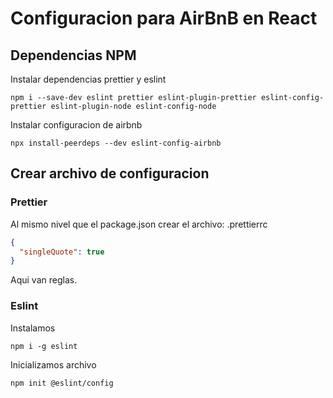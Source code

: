 # Configuracion para AirBnB en React

## Dependencias NPM

Instalar dependencias prettier y eslint

```
npm i --save-dev eslint prettier eslint-plugin-prettier eslint-config-prettier eslint-plugin-node eslint-config-node
```

Instalar configuracion de airbnb

```
npx install-peerdeps --dev eslint-config-airbnb
```

## Crear archivo de configuracion

### Prettier

Al mismo nivel que el package.json crear el archivo: .prettierrc

```json
{
  "singleQuote": true
}
```

Aqui van reglas.

### Eslint

Instalamos

```
npm i -g eslint
```

Inicializamos archivo

```
npm init @eslint/config
```
